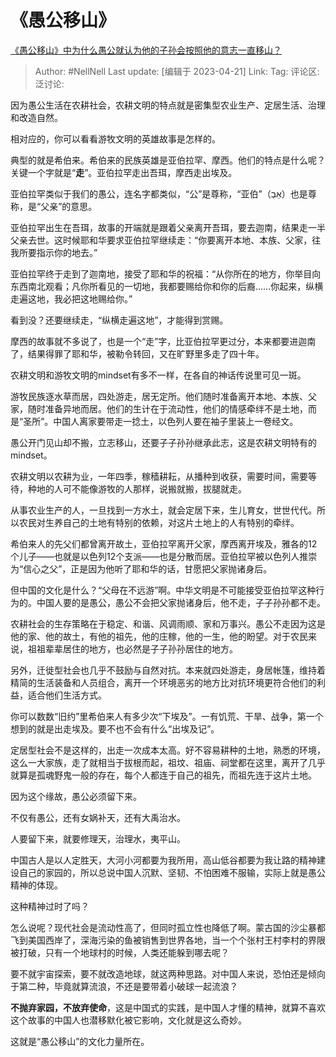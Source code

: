 # 《愚公移山》

[《愚公移山》中为什么愚公就认为他的子孙会按照他的意志一直移山？](https://www.zhihu.com/question/375947732/answer/2993573577)

> Author: #NellNell
> Last update: [编辑于 2023-04-21]
> Link:
> Tag:
> 评论区:
> 泛讨论:

因为愚公生活在农耕社会，农耕文明的特点就是密集型农业生产、定居生活、治理和改造自然。

相对应的，你可以看看游牧文明的英雄故事是怎样的。

典型的就是希伯来。希伯来的民族英雄是亚伯拉罕、摩西。他们的特点是什么呢？关键一个字就是“**走**”。亚伯拉罕走出吾珥，摩西走出埃及。

亚伯拉罕类似于我们的愚公，连名字都类似，“公”是尊称，“亚伯”（אַבְ）也是尊称，是“父亲”的意思。

亚伯拉罕出生在吾珥，故事的开端就是跟着父亲离开吾珥，要去迦南，结果走一半父亲去世。这时候耶和华要求亚伯拉罕继续走：“你要离开本地、本族、父家，往我所要指示你的地去。”

亚伯拉罕终于走到了迦南地，接受了耶和华的祝福：“从你所在的地方，你举目向东西南北观看；凡你所看见的一切地，我都要赐给你和你的后裔……你起来，纵横走遍这地，我必把这地赐给你。”

看到没？还要继续走，“纵横走遍这地”，才能得到赏赐。

摩西的故事就不多说了，也是一个“走”字，比亚伯拉罕更过分，本来都要进迦南了，结果得罪了耶和华，被勒令转回，又在旷野里多走了四十年。

农耕文明和游牧文明的mindset有多不一样，在各自的神话传说里可见一斑。

游牧民族逐水草而居，四处游走，居无定所。他们随时准备离开本地、本族、父家，随时准备异地而居。他们的生计在于流动性，他们的情感牵绊不是土地，而是“圣所”。中国人离家要带走一捻土，以色列人要在袖子里装上一卷经文。

愚公开门见山却不搬，立志移山，还要子子孙孙继承此志，这是农耕文明特有的mindset。

农耕文明以农耕为业，一年四季，稼穑耕耘，从播种到收获，需要时间，需要等待，种地的人可不能像游牧的人那样，说搬就搬，拔腿就走。

从事农业生产的人，一旦找到一方水土，就会定居下来，生儿育女，世世代代。所以农民对生养自己的土地有特别的依赖，对这片土地上的人有特别的牵绊。

希伯来人的先父们都曾离开故土，亚伯拉罕离开父家，摩西离开埃及，雅各的12个儿子——也就是以色列12个支派——也是分散而居。亚伯拉罕被以色列人推崇为“信心之父”，正是因为他听了耶和华的话，甘愿把父家抛诸身后。

但中国的文化是什么？“父母在不远游”啊。中华文明是不可能接受亚伯拉罕这种行为的。中国人要的是愚公，愚公不会把父家抛诸身后，他不走，子子孙孙都不走。

农耕社会的生存策略在于稳定、和谐、风调雨顺、家和万事兴。愚公不走因为这是他的家、他的故土，有他的祖先，他的庄稼，他的一生，他的盼望。对于农民来说，祖祖辈辈居住的地方，也必然是子子孙孙居住的地方。

另外，迁徙型社会也几乎不鼓励与自然对抗。本来就四处游走，身居帐篷，维持着精简的生活装备和人员组合，离开一个环境恶劣的地方比对抗环境更符合他们的利益，适合他们生活方式。

你可以数数“旧约”里希伯来人有多少次“下埃及”。一有饥荒、干旱、战争，第一个想到的就是出走埃及。要不也不会有什么“出埃及记”。

定居型社会不是这样的，出走一次成本太高。好不容易耕种的土地，熟悉的环境，这么一大家族，走了就相当于拔根而起，祖坟、祖庙、祠堂都在这里，离开了几乎就算是孤魂野鬼一般的存在，每个人都连于自己的祖先，而祖先连于这片土地。

因为这个缘故，愚公必须留下来。

不仅有愚公，还有女娲补天，还有大禹治水。

人要留下来，就要修理天，治理水，夷平山。

中国古人是以人定胜天，大河小河都要为我所用，高山低谷都要为我让路的精神建设自己的家园的，所以总说中国人沉默、坚韧、不怕困难不服输，实际上就是愚公精神的体现。

这种精神过时了吗？

怎么说呢？现代社会是流动性高了，但同时孤立性也降低了啊。蒙古国的沙尘暴都飞到美国西岸了，深海污染的鱼被销售到世界各地，当一个个张村王村李村的界限被打破，只有一个地球村的时候，人类还能躲到哪去呢？

要不就宇宙探索，要不就改造地球，就这两种思路。对中国人来说，恐怕还是倾向于第二种，毕竟就算流浪，不还是要带着小破球一起流浪？

**不抛弃家园，不放弃使命**，这是中国式的实践，是中国人才懂的精神，就算不喜欢这个故事的中国人也潜移默化被它影响，文化就是这么奇妙。

这就是“愚公移山”的文化力量所在。
